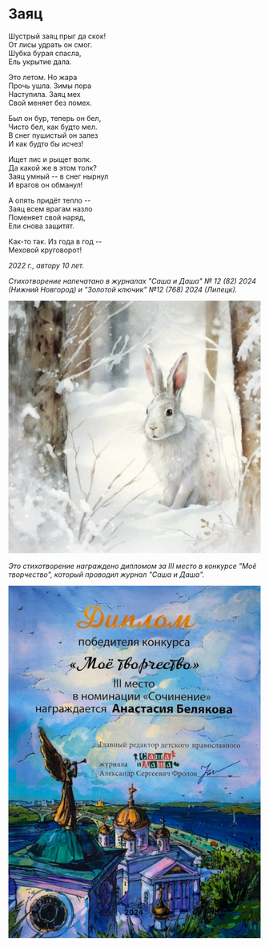 # Заяц

Шустрый заяц прыг да скок!  
От лисы удрать он смог.  
Шубка бурая спасла,  
Ель укрытие дала.

Это летом. Но жара  
Прочь ушла. Зимы пора  
Наступила. Заяц мех  
Свой меняет без помех.

Был он бур, теперь он бел,  
Чисто бел, как будто мел.  
В снег пушистый он залез  
И как будто бы исчез!

Ищет лис и рыщет волк.  
Да какой же в этом толк?  
Заяц умный -- в снег нырнул  
И врагов он обманул!

А опять придёт тепло --  
Заяц всем врагам назло  
Поменяет свой наряд,  
Ели снова защитят.

Как-то так. Из года в год --  
Меховой круговорот!

*2022 г., автору 10 лет.*

*Стихотворение напечатано в журналах "Саша и Даша" № 12 (82) 2024 (Нижний Новгород) и "Золотой ключик" №12 (768) 2024 (Липецк).*

![Заяц](../images/hare.jpg)

*Это стихотворение награждено дипломом за III место в конкурсе "Моё творчество", который проводил журнал "Саша и Даша".*

![Диплом "Моё творчество"](../images/achievements/diplom-moe-tvorchestvo.jpg)
